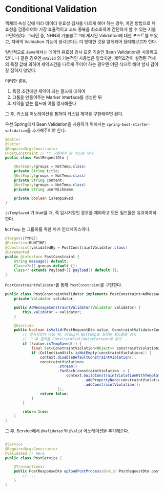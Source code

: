 # Conditional Validation
객체의 속성 값에 따라 데이터 유효성 검사를 다르게 해야 하는 경우, 어떤 방법으로 유효성을 검증하여야 가장 효율적이고 코드 중복을 최소화하여 간단하게 할 수 있는 지를 고민하였다. 그러던 중, NHN의 기술블로그에 게시된 Validation에 대한 포스트를 보았고, 자바의 Validation 기능이 생각보다도 더 방대한 것을 알게되어 정리해보고자 한다. 

일반적으로 Java에서는 데이터 유효성 검사 표준 기술인 Bean Validation을 사용하고 있다. 나 같은 경우엔 `@Valid` 의 기본적인 사용법은 알았지만, 제약조건이 설정된 객체의 특정 값에 의하여 제약조건을 다르게 주어야 하는 경우엔 어떤 식으로 해야 할지 감이 잘 잡히지 않았다. 

이러한 경우, 
1. 특정 조건에만 제약이 되는 필드에 대하여 
2. 그룹을 만들어주는 Marker Interface를 생성한 뒤 
3. 제약을 받는 필드에 이를 명시해준다

그 후, 커스텀 어노테이션을 통하여 커스텀 제약을 구현해주면 된다.



우선 Spring에서 Bean Validation을 사용하기 위해서는 `spring-boot-starter-validation`을 추가해주어야 한다. 

``` java
@Getter
@Setter
@RequiredArgsConstructor
@PostConstraint // ** 구현해야 할 커스텀 제약 
public class PostRequestDto {

    @NotEmpty(groups = NotTemp.class)
    private String title;
    @NotEmpty(groups = NotTemp.class)
    private String content;
    @NotEmpty(groups = NotTemp.class)
    private String userNickname;

    private boolean isTempSaved;
}
```

`isTempSaved` 가 true일 때, 즉 임시저장인 경우를 제외하고 모든 필드들은 유효하여햐 한다.

`NotTemp` 는 그룹화를 위한 마커 인터페이스이다. 

``` java
@Target({TYPE})
@Retention(RUNTIME)
@Constraint(validatedBy = PostConstraintValidator.class)
@Documented
public @interface PostConstraint {
    String message() default;
    Class<?>[] groups default {};
    Class<? extends Payload>[] payload() default {};
}
```

`PostConstraintValidator`를 통해 `PostConstraint`를 구현한다.

``` java
public class PostConstraintValidator implements PostConstraint<AdMessageConstraint, Message> {
    private Validator validator;

    public AdMessageConstraintValidator(Validator validator) {
        this.validator = validator;
    }

    @Override
    public boolean isValid(PostRequestDto value, ConstraintValidatorContext context) {
        // 임시저장이 아닐 때, Group이 NotTemp로 설정된 필드들을 검사 
        // 그 후 결과를 ConstraintValidatorContext에 추가 
        if (!value.isTempSaved()) {
            final Set<ConstraintViolation<Object>> constraintViolations = validator.validate(value, Ad.class);
            if (CollectionUtils.isNotEmpty(constraintViolations)) {
                context.disableDefaultConstraintViolation();
                constraintViolations
                        .stream()
                        .forEach(constraintViolation -> {
                            context.buildConstraintViolationWithTemplate(constraintViolation.getMessageTemplate())
                                    .addPropertyNode(constraintViolation.getPropertyPath().toString())
                                    .addConstraintViolation();
                        });
                return false;
            }
        }

        return true;
    }
}
```

그 후, Service에서 `@Validated` 와 `@Valid` 어노테이션을 추가해준다.

``` java 

@Service
@RequiredArgsConstructor
@Validated // here 
public class PostService {

    @Transactional
    public PostResponseDto uploadPostProcess(@Valid PostRequestDto postRequestDto) {
        // ...
    }
}
